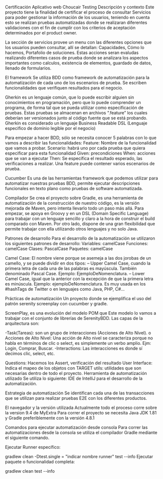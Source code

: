 Certificación Aplicativo web Choucair Testing
Descripción y contexto
Este proyecto tiene la finalidad de certificar el proceso de consultar Servicios para poder gestionar la información de los usuarios, teniendo en cuenta esto se realizan pruebas automatizadas donde se realizaran diferentes validaciones con el fin de cumplir con los criterios de aceptación determinados por el product owner.

La sección de servicios provee un menu con las diferentes opciones que los usuarios pueden consultar, allí se detallan: Capacidades, Cómo lo hacemos, Portafolio de soluciones. Estas acciones seran evaludas realizando diferentes casos de prueba donde se analizara los aspectos importantes como calculos, existencia de elementos, guardado de datos, llenado de formularios.

El framework
Se utiliza BDD como framework de automatización para la automatización de cada uno de los escenarios de prueba. Se escriben funcionalidades que verifiquen resultados para el negocio.

Gherkin
es un lenguaje común, que lo puede escribir alguien sin conocimientos en programación, pero que lo puede comprender un programa, de forma tal que se pueda utilizar como especificación de pruebas. Estas pruebas se almacenan en archivos “.feature” los cuales deberían ser versionados junto al código fuente que se está probando. Gherkin es considerado un lenguaje Business Readable DSL (Lenguaje especifico de dominio legible por el negocio)

Para empezar a hacer BDD, sólo se necesita conocer 5 palabras con lo que vamos a describir las funcionalidades: Feature: Nombre de la funcionalidad que vamos a probar. Scenario: habrá uno por cada prueba que quiera especificar para esta funcionalidad Given: precondiciones When: acciones que se van a ejecutar Then: Se especifica el resultado esperado, las verificaciones a realizar. Una feature puede contener varios escenarios de prueba.

Cucumber
Es una de las herramientas framework que podemos utilizar para automatizar nuestras pruebas BDD, permite ejecutar descripciones funcionales en texto plano como pruebas de software automatizada.

Compilador
Se crea el proyecto sobre Gradle, es una herramienta de automatización de la construcción de nuestro código, es la versión mejorada de Maven, pero intenta llevarlo todo un paso más allá. Para empezar, se apoya en Groovy y en un DSL (Domain Specific Language) para trabajar con un lenguaje sencillo y claro a la hora de construir el build comparado con Maven. Por otro lado, dispone de una gran flexibilidad que permite trabajar con ella utilizando otros lenguajes y no solo Java.

Patrones de desarrollo
Para el desarrollo de la automatización se utilizaron los siguientes patrones de desarrollo: Variables: camelCase Funciones: camelCase Clases: PascalCase Paquetes: camelCase

Camel Case: El nombre viene porque se asemeja a las dos jorobas de un camello, y se puede dividir en dos tipos: – Upper Camel Case, cuando la primera letra de cada una de las palabras es mayúscula. También denominado Pascal Case. Ejemplo: EjemploDeNomenclatura. – Lower Camel Case, igual que la anterior con la excepción de que la primera letra es minúscula. Ejemplo: ejemploDeNomenclatura. Es muy usada en los #hashTags de Twitter o en lenguajes como Java, PHP, C#…

Prácticas de automatización
Un proyecto donde se ejemplifica el uso del patrón serenity screenplay  con cucumber y gradle.

ScreenPlay, es una evolución del modelo POM que Este modelo lo vamos a trabajar con el conjunto de librerías de SerenityBDD. Las capas de la arquitectura son:

-Task(Tareas): son un grupo de interacciones (Acciones de Alto Nivel). o Acciones de Alto Nivel: Una acción de Alto nivel se caracteriza porque no habla en términos de clic o select, es simplemente un verbo amplio. Ejm: Login, Comprar, Buscar. -Interactions: Las interacciones es donde sí decimos clic, select, etc.

Questions: Hacemos los Assert, verificación del resultado
User Interface: Indica el mapeo de los objetos con TARGET
utils: utilidades que son necesarias dentro de todo el proyecto.
Herramienta de automatización utilizado
Se utiliza lo siguiente: IDE de IntelliJ para el desarrollo de la automatización.

Estrategia de automatización
Se identifican cada una de las transacciones que se utilizan para realizar pruebas E2E con los diferentes productos.

El navegador y la versión utilizada
Actualmente todo el proceso corre sobre la version 9.4 de MyExtra Para correr el proyecto se necesita Java JDK 1.81 y Gradle preferiblemente con la versión 4.8.1

Comandos para ejecutar automatización desde consola
Para correr las automatizaciones desde la consola se utiliza el compilador Gradle mediante el siguiente comando.

Ejecutar Runner específico:

gradlew clean -Dtest.single = "indicar nombre runner" test --info
Ejecutar paquete o funcionalidad completa:

gradlew clean test --info